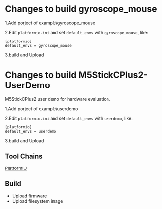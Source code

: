 # Changes to build gyroscope_mouse

1.Add porject of example\gyroscope_mouse

2.Edit `platformio.ini` and set `default_envs` with `gyroscope_mouse`, like:
```
[platformio]
default_envs = gyroscope_mouse
```
3.build and Upload

# Changes to build M5StickCPlus2-UserDemo

M5StickCPlus2 user demo for hardware evaluation.

1.Add porject of example\userdemo

2.Edit `platformio.ini` and set `default_envs` with `userdemo`, like:
```
[platformio]
default_envs = userdemo
```
3.build and Upload

## Tool Chains

[PlatformIO](https://platformio.org/)

## Build

- Upload firmware
- Upload filesystem image
